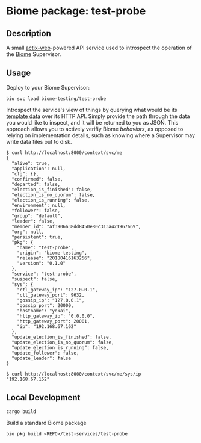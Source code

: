 # Biome package: test-probe

## Description

A small [actix-web](https://github.com/actix/actix-web)-powered API
service used to introspect the operation of the
[Biome](https://biome.sh) Supervisor.

## Usage

Deploy to your Biome Supervisor:

```
bio svc load biome-testing/test-probe
```
Introspect the service's view of things by querying what would be its
[template data](https://www.habitat.sh/docs/reference/#template-data)
over its HTTP API. Simply provide the path through the data you would
like to inspect, and it will be returned to you as JSON. This approach
allows you to actively verifiy Biome _behaviors_, as opposed to
relying on implementation details, such as knowing where a Supervisor
may write data files out to disk.

```
$ curl http://localhost:8000/context/svc/me
{
  "alive": true,
  "application": null,
  "cfg": {},
  "confirmed": false,
  "departed": false,
  "election_is_finished": false,
  "election_is_no_quorum": false,
  "election_is_running": false,
  "environment": null,
  "follower": false,
  "group": "default",
  "leader": false,
  "member_id": "af3906a38dd8450e80c313a421967669",
  "org": null,
  "persistent": true,
  "pkg": {
    "name": "test-probe",
    "origin": "biome-testing",
    "release": "20180416163256",
    "version": "0.1.0"
  },
  "service": "test-probe",
  "suspect": false,
  "sys": {
    "ctl_gateway_ip": "127.0.0.1",
    "ctl_gateway_port": 9632,
    "gossip_ip": "127.0.0.1",
    "gossip_port": 20000,
    "hostname": "yokai",
    "http_gateway_ip": "0.0.0.0",
    "http_gateway_port": 20001,
    "ip": "192.168.67.162"
  },
  "update_election_is_finished": false,
  "update_election_is_no_quorum": false,
  "update_election_is_running": false,
  "update_follower": false,
  "update_leader": false
}

$ curl http://localhost:8000/context/svc/me/sys/ip
"192.168.67.162"
```

## Local Development

```
cargo build
```

Build a standard Biome package

```
bio pkg build <REPO>/test-services/test-probe
```
